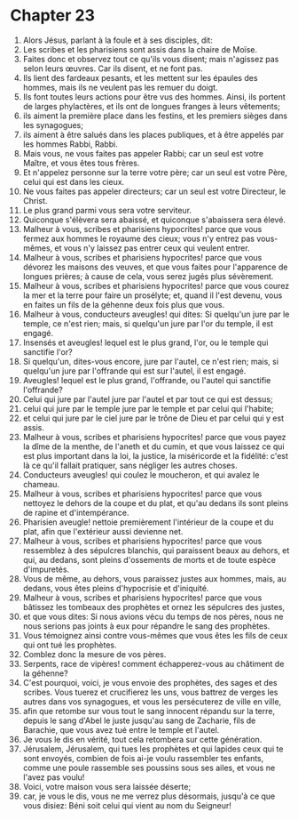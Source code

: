 # Chapter 23

1. Alors Jésus, parlant à la foule et à ses disciples, dit:
2. Les scribes et les pharisiens sont assis dans la chaire de Moïse.
3. Faites donc et observez tout ce qu'ils vous disent; mais n'agissez pas selon leurs œuvres. Car ils disent, et ne font pas.
4. Ils lient des fardeaux pesants, et les mettent sur les épaules des hommes, mais ils ne veulent pas les remuer du doigt.
5. Ils font toutes leurs actions pour être vus des hommes. Ainsi, ils portent de larges phylactères, et ils ont de longues franges à leurs vêtements;
6. ils aiment la première place dans les festins, et les premiers sièges dans les synagogues;
7. ils aiment à être salués dans les places publiques, et à être appelés par les hommes Rabbi, Rabbi.
8. Mais vous, ne vous faites pas appeler Rabbi; car un seul est votre Maître, et vous êtes tous frères.
9. Et n'appelez personne sur la terre votre père; car un seul est votre Père, celui qui est dans les cieux.
10. Ne vous faites pas appeler directeurs; car un seul est votre Directeur, le Christ.
11. Le plus grand parmi vous sera votre serviteur.
12. Quiconque s'élèvera sera abaissé, et quiconque s'abaissera sera élevé.
13. Malheur à vous, scribes et pharisiens hypocrites! parce que vous fermez aux hommes le royaume des cieux; vous n'y entrez pas vous-mêmes, et vous n'y laissez pas entrer ceux qui veulent entrer.
14. Malheur à vous, scribes et pharisiens hypocrites! parce que vous dévorez les maisons des veuves, et que vous faites pour l'apparence de longues prières; à cause de cela, vous serez jugés plus sévèrement.
15. Malheur à vous, scribes et pharisiens hypocrites! parce que vous courez la mer et la terre pour faire un prosélyte; et, quand il l'est devenu, vous en faites un fils de la géhenne deux fois plus que vous.
16. Malheur à vous, conducteurs aveugles! qui dites: Si quelqu'un jure par le temple, ce n'est rien; mais, si quelqu'un jure par l'or du temple, il est engagé.
17. Insensés et aveugles! lequel est le plus grand, l'or, ou le temple qui sanctifie l'or?
18. Si quelqu'un, dites-vous encore, jure par l'autel, ce n'est rien; mais, si quelqu'un jure par l'offrande qui est sur l'autel, il est engagé.
19. Aveugles! lequel est le plus grand, l'offrande, ou l'autel qui sanctifie l'offrande?
20. Celui qui jure par l'autel jure par l'autel et par tout ce qui est dessus;
21. celui qui jure par le temple jure par le temple et par celui qui l'habite;
22. et celui qui jure par le ciel jure par le trône de Dieu et par celui qui y est assis.
23. Malheur à vous, scribes et pharisiens hypocrites! parce que vous payez la dîme de la menthe, de l'aneth et du cumin, et que vous laissez ce qui est plus important dans la loi, la justice, la miséricorde et la fidélité: c'est là ce qu'il fallait pratiquer, sans négliger les autres choses.
24. Conducteurs aveugles! qui coulez le moucheron, et qui avalez le chameau.
25. Malheur à vous, scribes et pharisiens hypocrites! parce que vous nettoyez le dehors de la coupe et du plat, et qu'au dedans ils sont pleins de rapine et d'intempérance.
26. Pharisien aveugle! nettoie premièrement l'intérieur de la coupe et du plat, afin que l'extérieur aussi devienne net.
27. Malheur à vous, scribes et pharisiens hypocrites! parce que vous ressemblez à des sépulcres blanchis, qui paraissent beaux au dehors, et qui, au dedans, sont pleins d'ossements de morts et de toute espèce d'impuretés.
28. Vous de même, au dehors, vous paraissez justes aux hommes, mais, au dedans, vous êtes pleins d'hypocrisie et d'iniquité.
29. Malheur à vous, scribes et pharisiens hypocrites! parce que vous bâtissez les tombeaux des prophètes et ornez les sépulcres des justes,
30. et que vous dites: Si nous avions vécu du temps de nos pères, nous ne nous serions pas joints à eux pour répandre le sang des prophètes.
31. Vous témoignez ainsi contre vous-mêmes que vous êtes les fils de ceux qui ont tué les prophètes.
32. Comblez donc la mesure de vos pères.
33. Serpents, race de vipères! comment échapperez-vous au châtiment de la géhenne?
34. C'est pourquoi, voici, je vous envoie des prophètes, des sages et des scribes. Vous tuerez et crucifierez les uns, vous battrez de verges les autres dans vos synagogues, et vous les persécuterez de ville en ville,
35. afin que retombe sur vous tout le sang innocent répandu sur la terre, depuis le sang d'Abel le juste jusqu'au sang de Zacharie, fils de Barachie, que vous avez tué entre le temple et l'autel.
36. Je vous le dis en vérité, tout cela retombera sur cette génération.
37. Jérusalem, Jérusalem, qui tues les prophètes et qui lapides ceux qui te sont envoyés, combien de fois ai-je voulu rassembler tes enfants, comme une poule rassemble ses poussins sous ses ailes, et vous ne l'avez pas voulu!
38. Voici, votre maison vous sera laissée déserte;
39. car, je vous le dis, vous ne me verrez plus désormais, jusqu'à ce que vous disiez: Béni soit celui qui vient au nom du Seigneur!

